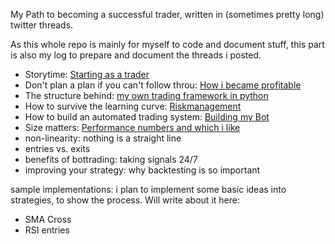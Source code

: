 My Path to becoming a successful trader, written in (sometimes pretty long) twitter threads.

As this whole repo is mainly for myself to code and document stuff, this part is also my log to prepare and document the threads i posted.

- Storytime: [Starting as a trader](startingAsATrader.md)
- Don't plan a plan if you can't follow throu: [How i became profitable](howIBecameProfitable.md)
- The structure behind: [my own trading framework in python](myOwnTradingFramework.md)
- How to survive the learning curve: [Riskmanagement](riskmanagement.md)
- How to build an automated trading system: [Building my Bot](HowToBuildABot.md)
- Size matters: [Performance numbers and which i like](performanceNumbers.md)
- non-linearity: nothing is a straight line
- entries vs. exits
- benefits of bottrading: taking signals 24/7
- improving your strategy: why backtesting is so important

sample implementations: i plan to implement some basic ideas into strategies, to show the process. Will write about it here:
- SMA Cross
- RSI entries